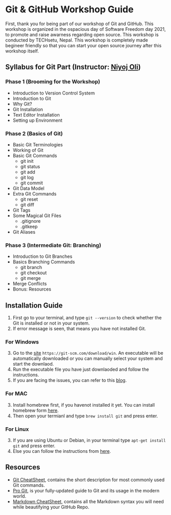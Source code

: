 # Git & GitHub Workshop Guide
First, thank you for being part of our workshop of Git and GitHub. This workshop is organized in the ospacious day of Software Freedom day 2021, to promote and raise awarness regarding open source. This workshop is conducted  by TECHsetu, Nepal. This workshop is completely made begineer friendly so that you can start your open source journey after this workshop itself.

## Syllabus for Git Part (Instructor: [Niyoj Oli](https://www.github.com/niyoj))
### Phase 1 (Brooming for the Workshop)
- Introduction to Version Control System
- Introduction to Git
- Why Git?
- Git Installation
- Text Editor Installation
- Setting up Environment

### Phase 2 (Basics of Git)
- Basic Git Terminologies
- Working of Git
- Basic Git Commands
    - git init
    - git status
    - git add
    - git log
    - git commit
- Git Data Model 
- Extra Git Commands
    - git reset
    - git diff
- Git Tags
- Some Magical Git Files
    - .gitignore
    - .gitkeep
- Git Aliases

### Phase 3 (Intermediate Git: Branching)
- Introduction to Git Branches
- Basics Branching Commands
    - git branch
    - git checkout
    - git merge
- Merge Conflicts
- Bonus: Resources

## Installation Guide
1. First go to your terminal, and type `git --version` to check whether the Git is installed or not in your system.
2. If error message is seen, that means you have not installed Git.

### For Windows
3. Go to the [site](https://git-scm.com/download/win) `https://git-scm.com/download/win`. An executable will be automatically downloaded or you can manually select your system and start the downlaod.
4. Run the executable file you have just downlaoded and follow the instructions.
5. If you are facing the issues, you can refer to this [blog](https://phoenixnap.com/kb/how-to-install-git-windows).

### For MAC
3. Install homebrew first, if you havenot installed it yet. You can install homebrew form [here](https://brew.sh/). 
4. Then open your termianl and type `brew install git` and press enter.

### For Linux
3. If you are using Ubuntu or Debian, in your terminal type `apt-get install git` and press enter.
4. Else you can follow the instructions from [here](https://git-scm.com/download/linux).

## Resources
- [Git CheatSheet](https://education.github.com/git-cheat-sheet-education.pdf), contains the short description for most commonly used Git commands.
- [Pro Git](https://git-scm.com/book/en/v2), is your fully-updated guide to Git and its usage in the modern world.
- [Markdown CheatSheet](https://guides.github.com/pdfs/markdown-cheatsheet-online.pdf), contains all the Markdown syntax you will need while beautifying your GitHub Repo.